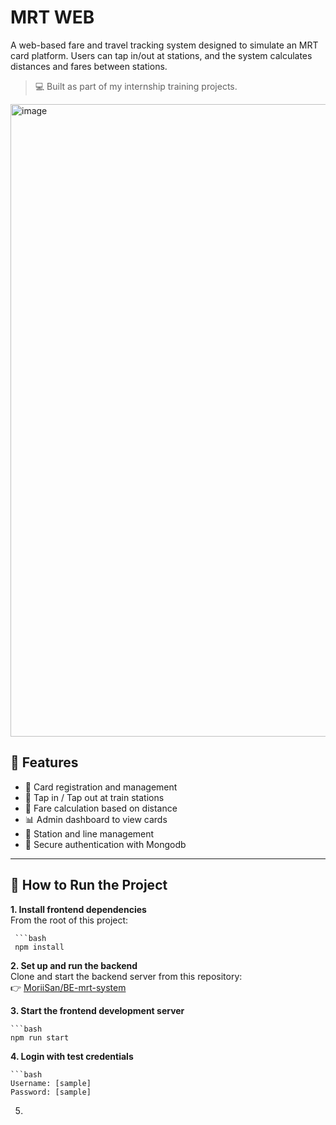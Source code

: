 # MRT WEB

A web-based fare and travel tracking system designed to simulate an MRT card platform. Users can tap in/out at stations, and the system calculates distances and fares between stations.
> 💻 Built as part of my internship training projects.
<img width="1880" height="1012" alt="image" src="https://github.com/user-attachments/assets/14c8749f-5dbe-4baa-87f4-a821c6aff191" />

## 🔧 Features

- 👥 Card registration and management
- 🎫 Tap in / Tap out at train stations
- 🚉 Fare calculation based on distance
- 📊 Admin dashboard to view cards
- 📍 Station and line management
- 🔐 Secure authentication with Mongodb
---

## 🚀 How to Run the Project
**1. Install frontend dependencies**<br>
From the root of this project:

     ```bash
     npm install

**2. Set up and run the backend**<br>
Clone and start the backend server from this repository:<br>
👉 [MoriiSan/BE-mrt-system](https://github.com/MoriiSan/BE-mrt-system)

**3. Start the frontend development server**

    ```bash
    npm run start

**4. Login with test credentials**

    ```bash
    Username: [sample]
    Password: [sample]

5.
